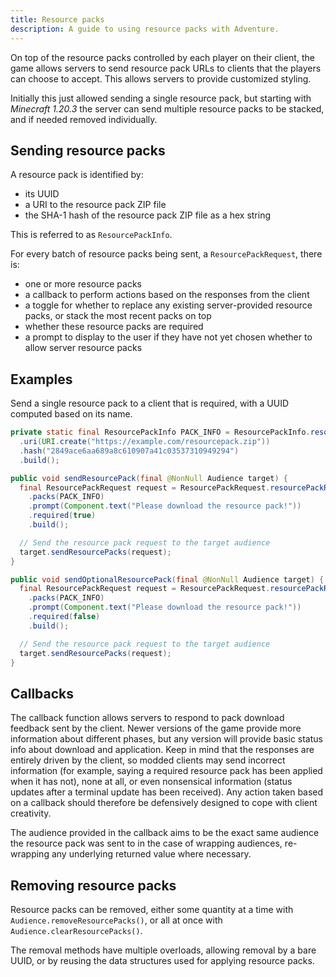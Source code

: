 ```yaml
---
title: Resource packs
description: A guide to using resource packs with Adventure.
---
```


On top of the resource packs controlled by each player on their client, the game allows servers to send resource pack URLs to clients that the players can choose to accept. This allows servers to provide customized styling.

Initially this just allowed sending a single resource pack, but starting with *Minecraft 1.20.3* the server can send multiple resource packs to be stacked, and if needed removed individually.

## Sending resource packs

A resource pack is identified by:
  * its UUID
  * a URI to the resource pack ZIP file
  * the SHA-1 hash of the resource pack ZIP file as a hex string

This is referred to as `ResourcePackInfo`.

For every batch of resource packs being sent, a `ResourcePackRequest`, there is:
  * one or more resource packs
  * a callback to perform actions based on the responses from the client
  * a toggle for whether to replace any existing server-provided resource packs, or stack the most recent packs on top
  * whether these resource packs are required
  * a prompt to display to the user if they have not yet chosen whether to allow server resource packs

## Examples

Send a single resource pack to a client that is required, with a UUID computed based on its name.

```java
private static final ResourcePackInfo PACK_INFO = ResourcePackInfo.resourcePackInfo()
  .uri(URI.create("https://example.com/resourcepack.zip"))
  .hash("2849ace6aa689a8c610907a41c03537310949294")
  .build();

public void sendResourcePack(final @NonNull Audience target) {
  final ResourcePackRequest request = ResourcePackRequest.resourcePackRequest()
    .packs(PACK_INFO)
    .prompt(Component.text("Please download the resource pack!"))
    .required(true)
    .build();

  // Send the resource pack request to the target audience
  target.sendResourcePacks(request);
}

public void sendOptionalResourcePack(final @NonNull Audience target) {
  final ResourcePackRequest request = ResourcePackRequest.resourcePackRequest()
    .packs(PACK_INFO)
    .prompt(Component.text("Please download the resource pack!"))
    .required(false)
    .build();

  // Send the resource pack request to the target audience
  target.sendResourcePacks(request);
}
```

## Callbacks

The callback function allows servers to respond to pack download feedback sent by the client. Newer versions of the game provide more information about different phases, but any version will provide basic status info about download and application. Keep in mind that the responses are entirely driven by the client, so modded clients may send incorrect information (for example, saying a required resource pack has been applied when it has not), none at all, or even nonsensical information (status updates after a terminal update has been received). Any action taken based on a callback should therefore be defensively designed to cope with client creativity.

The audience provided in the callback aims to be the exact same audience the resource pack was sent to in the case of wrapping audiences, re-wrapping any underlying returned value where necessary.

## Removing resource packs

Resource packs can be removed, either some quantity at a time with `Audience.removeResourcePacks()`, or all at once with `Audience.clearResourcePacks()`.

The removal methods have multiple overloads, allowing removal by a bare UUID, or by reusing the data structures used for applying resource packs.
